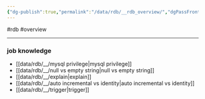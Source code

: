 ```yaml
---
{"dg-publish":true,"permalink":"/data/rdb/__rdb_overview/","dgPassFrontmatter":true,"noteIcon":"","created":"","updated":""}
---
```


#rdb #overview 

---

### job knowledge
- [[data/rdb/__/mysql privilege\|mysql privilege]]
- [[data/rdb/__/null vs empty string\|null vs empty string]]
- [[data/rdb/__/explain\|explain]]
- [[data/rdb/__/auto incremental vs identity\|auto incremental vs identity]]
- [[data/rdb/__/trigger\|trigger]]

